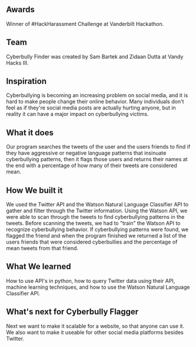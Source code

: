 ## Awards
Winner of #HackHarassment Challenge at Vanderbilt Hackathon.
## Team
Cyberbully Finder was created by Sam Bartek and Zidaan Dutta at Vandy Hacks III.
## Inspiration
Cyberbullying is becoming an increasing problem on social media, and it is hard to make people change their online behavior.  Many individuals don't feel as if they're social media posts are  actually hurting anyone, but in reality it can have a major impact on cyberbullying victims.
## What it does
Our program searches the tweets of the user and the users friends to find if they have aggressive or negative language patterns that insinuate cyberbullying patterns, then it flags those users and returns their names at the end with a percentage of how many of their tweets are considered mean. 
## How We built it
We used the Twitter API and the Watson Natural Language Classifier API to gather and filter through the Twitter information. Using the Watson API, we were able to scan through the tweets to find cyberbullying patterns in the tweets.  Before scanning the tweets,  we had to "train" the Watson API to recognize cyberbullying behavior.  If cyberbullying patterns were found, we flagged the friend and when the program finished we returned a list of the users friends that were considered cyberbullies and the percentage of mean tweets from that friend.
## What We learned
How to use API's in python, how to query Twitter data using their API, machine learning techniques, and how to use the Watson Natural Language Classifier API.
## What's next for Cyberbully Flagger
Next we want to make it scalable for a website, so that anyone can use it.  We also want to make it useable for other social media platforms besides Twitter.
